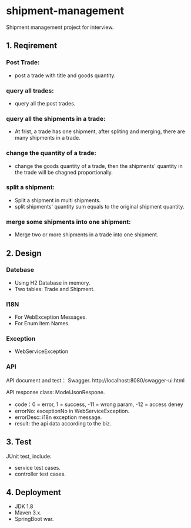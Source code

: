# shipment-management
Shipment management project for interview.

## 1. Reqirement
### Post Trade: 
* post a trade with title and goods quantity.
### query all trades:
* query all the post trades.
### query all the shipments in a trade:
* At frist, a trade has one shipment, after spliting and merging, there are many shipments in a trade.
### change the quantity of a trade:
* change the goods quantity of a trade, then the shipments' quantity in the trade will be chagned proportionally.
### split a shipment:
* Split a shipment in multi shipments.
* split shipments' quantity sum equals to the original shipment quantity.
### merge some shipments into one shipment:
* Merge two or more shipments in a trade into one shipment.

## 2. Design
### Datebase
* Using H2 Database in memory.
* Two tables: Trade and Shipment.

### I18N
* For WebException Messages.
* For Enum item Names. 

### Exception
* WebServiceException

### API
API document and test： Swagger. http://localhost:8080/swagger-ui.html

API response class: ModelJsonRespone.
* code：0 = error, 1 = success, -11 = wrong param, -12 = access deney
* errorNo: exceptionNo in WebServiceException.
* errorDesc: i18n exception message.
* result: the api data according to the biz.

## 3. Test
JUnit test, include:
* service test cases.
* controller test cases.

## 4. Deployment
* JDK 1.8
* Maven 3.x.
* SpringBoot war.
